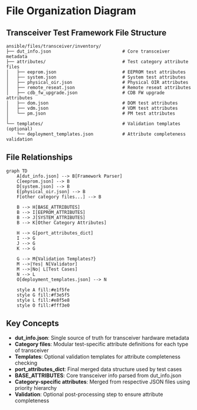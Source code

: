 # File Organization Diagram

## Transceiver Test Framework File Structure

```text
ansible/files/transceiver/inventory/
├── dut_info.json                           # Core transceiver metadata
├── attributes/                             # Test category attribute files
│   ├── eeprom.json                         # EEPROM test attributes
│   ├── system.json                         # System test attributes
│   ├── physical_oir.json                   # Physical OIR attributes
│   ├── remote_reseat.json                  # Remote reseat attributes
│   ├── cdb_fw_upgrade.json                 # CDB FW upgrade attributes
│   ├── dom.json                            # DOM test attributes
│   ├── vdm.json                            # VDM test attributes
│   └── pm.json                             # PM test attributes
│
└── templates/                              # Validation templates (optional)
    └── deployment_templates.json           # Attribute completeness validation
```

## File Relationships

```mermaid
graph TD
    A[dut_info.json] --> B[Framework Parser]
    C[eeprom.json] --> B
    D[system.json] --> B
    E[physical_oir.json] --> B
    F[other category files...] --> B
    
    B --> H[BASE_ATTRIBUTES]
    B --> I[EEPROM_ATTRIBUTES]
    B --> J[SYSTEM_ATTRIBUTES]
    B --> K[Other Category Attributes]
    
    H --> G[port_attributes_dict]
    I --> G
    J --> G
    K --> G
    
    G --> M{Validation Templates?}
    M -->|Yes| N[Validator]
    M -->|No| L[Test Cases]
    N --> L
    O[deployment_templates.json] --> N
    
    style A fill:#e1f5fe
    style G fill:#f3e5f5
    style L fill:#e8f5e8
    style O fill:#fff3e0
```

## Key Concepts

- **dut_info.json**: Single source of truth for transceiver hardware metadata
- **Category files**: Modular test-specific attribute definitions for each type of transceiver
- **Templates**: Optional validation templates for attribute completeness checking
- **port_attributes_dict**: Final merged data structure used by test cases
- **BASE_ATTRIBUTES**: Core transceiver info parsed from dut_info.json
- **Category-specific attributes**: Merged from respective JSON files using priority hierarchy
- **Validation**: Optional post-processing step to ensure attribute completeness